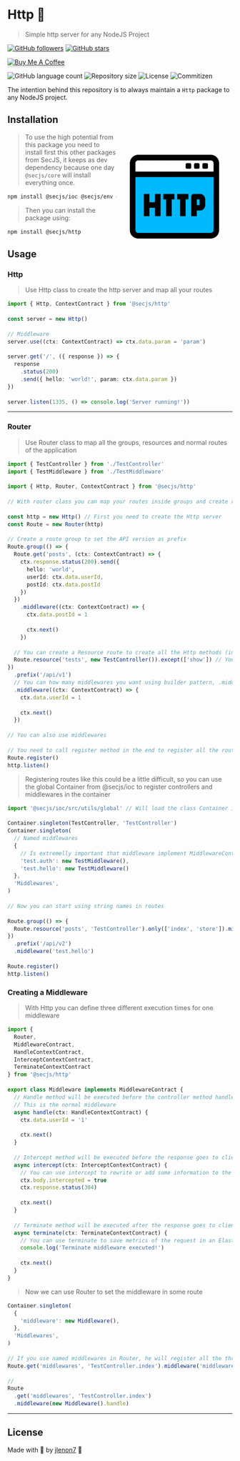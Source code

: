 # Http 📶

> Simple http server for any NodeJS Project

[![GitHub followers](https://img.shields.io/github/followers/jlenon7.svg?style=social&label=Follow&maxAge=2592000)](https://github.com/jlenon7?tab=followers)
[![GitHub stars](https://img.shields.io/github/stars/secjs/http.svg?style=social&label=Star&maxAge=2592000)](https://github.com/secjs/http/stargazers/)

<p>
    <a href="https://www.buymeacoffee.com/secjs" target="_blank"><img src="https://www.buymeacoffee.com/assets/img/custom_images/orange_img.png" alt="Buy Me A Coffee" style="height: 41px !important;width: 174px !important;box-shadow: 0px 3px 2px 0px rgba(190, 190, 190, 0.5) !important;-webkit-box-shadow: 0px 3px 2px 0px rgba(190, 190, 190, 0.5) !important;" ></a>
</p>

<p>
  <img alt="GitHub language count" src="https://img.shields.io/github/languages/count/secjs/http?style=for-the-badge&logo=appveyor">

  <img alt="Repository size" src="https://img.shields.io/github/repo-size/secjs/http?style=for-the-badge&logo=appveyor">

  <img alt="License" src="https://img.shields.io/badge/license-MIT-brightgreen?style=for-the-badge&logo=appveyor">

  <img alt="Commitizen" src="https://img.shields.io/badge/commitizen-friendly-brightgreen?style=for-the-badge&logo=appveyor">
</p>

The intention behind this repository is to always maintain a `Http` package to any NodeJS project.

<img src=".github/http.png" width="200px" align="right" hspace="30px" vspace="100px">

## Installation

> To use the high potential from this package you need to install first this other packages from SecJS,
> it keeps as dev dependency because one day `@secjs/core` will install everything once.

```bash
npm install @secjs/ioc @secjs/env @secjs/utils @secjs/exceptions
```

> Then you can install the package using:

```bash
npm install @secjs/http
```

## Usage

### Http

> Use Http class to create the http server and map all your routes

```ts
import { Http, ContextContract } from '@secjs/http'

const server = new Http()

// Middleware
server.use((ctx: ContextContract) => ctx.data.param = 'param')

server.get('/', ({ response }) => {
  response
    .status(200)
    .send({ hello: 'world!', param: ctx.data.param })
})

server.listen(1335, () => console.log('Server running!'))
```

---

### Router

> Use Router class to map all the groups, resources and normal routes of the application

```ts
import { TestController } from './TestController'
import { TestMiddleware } from './TestMiddleware'

import { Http, Router, ContextContract } from '@secjs/http'

// With router class you can map your routes inside groups and create resources

const http = new Http() // First you need to create the Http server
const Route = new Router(http)

// Create a route group to set the API version as prefix
Route.group(() => {
  Route.get('posts', (ctx: ContextContract) => {
    ctx.response.status(200).send({
      hello: 'world',
      userId: ctx.data.userId,
      postId: ctx.data.postId
    })
  })
    .middleware((ctx: ContextContract) => {
      ctx.data.postId = 1

      ctx.next()
    })

  // You can create a Resource route to create all the Http methods (index, store, show, update and delete)
  Route.resource('tests', new TestController()).except(['show']) // You can use except to create all minus show method
})
  .prefix('/api/v1')
  // You can how many middlewares you want using builder pattern, .middleware, .middleware, .middleware ....
  .middleware((ctx: ContextContract) => {
    ctx.data.userId = 1

    ctx.next()
  })

// You can also use middlewares 

// You need to call register method in the end to register all the routes in the Http server
Route.register()
http.listen()
```

> Registering routes like this could be a little difficult, so you can use the global Container from @secjs/ioc to register 
> controllers and middlewares in the container

```ts
import '@secjs/ioc/src/utils/global' // Will load the class Container in global runtime and in TS types

Container.singleton(TestController, 'TestController')
Container.singleton(
  // Named middlewares
  { 
    // Is extremelly important that middleware implement MiddlewareContract from @secjs/http
    'test.auth': new TestMiddleware(), 
    'test.hello': new TestMiddleware() 
  },
  'Middlewares',
)

// Now you can start using string names in routes

Route.group(() => {
  Route.resource('posts', 'TestController').only(['index', 'store']).middleware('test.auth')
})
  .prefix('/api/v2')
  .middleware('test.hello')

Route.register()
http.listen()
```

### Creating a Middleware

> With Http you can define three different execution times for one middleware

```ts
import { 
  Router,
  MiddlewareContract,
  HandleContextContract,
  InterceptContextContract,
  TerminateContextContract 
} from '@secjs/http'

export class Middleware implements MiddlewareContract {
  // Handle method will be executed before the controller method handler
  // This is the normal middleware
  async handle(ctx: HandleContextContract) {
    ctx.data.userId = '1'

    ctx.next()
  }

  // Intercept method will be executed before the response goes to client
  async intercept(ctx: InterceptContextContract) {
    // You can use intercept to rewrite or add some information to the response
    ctx.body.intercepted = true
    ctx.response.status(304)

    ctx.next()
  }

  // Terminate method will be executed after the response goes to client
  async terminate(ctx: TerminateContextContract) {
    // You can use terminate to save metrics of the request in an Elastic for example
    console.log('Terminate middleware executed!')

    ctx.next()
  }
}
```

> Now we can use Router to set the middleware in some route

```ts
Container.singleton(
  {
    'middleware': new Middleware(),
  },
  'Middlewares',
)

// If you use named middlewares in Router, he will register all the three methods of Middleware class.
Route.get('middlewares', 'TestController.index').middleware('middleware')

// 
Route
  .get('middlewares', 'TestController.index')
  .middleware(new Middleware().handle)
```

---

## License

Made with 🖤 by [jlenon7](https://github.com/jlenon7) :wave:
